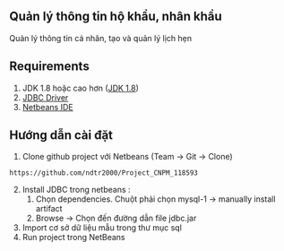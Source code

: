 ## Quản lý thông tin hộ khẩu, nhân khẩu
 Quản lý thông tin cá nhân, tạo và quản lý lịch hẹn
 
## Requirements
1. JDK 1.8 hoặc cao hơn ([JDK 1.8](http:https://www.oracle.com/java/technologies/javase/javase-jdk8-downloads.html))
2. [JDBC Driver](https://dev.mysql.com/downloads/file/?id=465644)
3. [Netbeans IDE](https://netbeans.apache.org/download/index.html)

## Hướng dẫn cài đặt

1. Clone github project với Netbeans (Team -> Git -> Clone)
```
https://github.com/ndtr2000/Project_CNPM_118593
```
2. Install JDBC trong netbeans :
    1. Chọn dependencies. Chuột phải chọn mysql-1 -> manually install artifact
    1. Browse -> Chọn đến đường dẫn file jdbc.jar
3. Import cơ sở dữ liệu mẫu trong thư mục sql
4. Run project trong NetBeans
 
